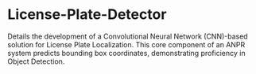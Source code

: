 # License-Plate-Detector
Details the development of a Convolutional Neural Network (CNN)-based solution for License Plate Localization. This core component of an ANPR system predicts bounding box coordinates, demonstrating proficiency in Object Detection.
